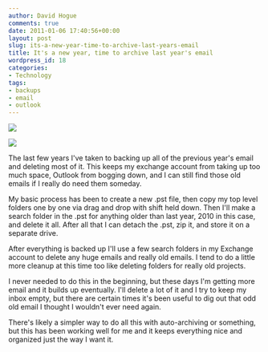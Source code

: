 ```yaml
---
author: David Hogue
comments: true
date: 2011-01-06 17:40:56+00:00
layout: post
slug: its-a-new-year-time-to-archive-last-years-email
title: It's a new year, time to archive last year's email
wordpress_id: 18
categories:
- Technology
tags:
- backups
- email
- outlook
---
```




[![](http://davidhogue.com/wp-uploads/2011/01/Outlook-New-pst-238x300.png)](http://davidhogue.com/wp-uploads/2011/01/Outlook-New-pst.png)

[![](http://davidhogue.com/wp-uploads/2011/01/Outlook-Copy-Folder-209x300.png)](http://davidhogue.com/wp-uploads/2011/01/Outlook-Copy-Folder.png)





The last few years I've taken to backing up all of the previous year's email and deleting most of it.  This keeps my exchange account from taking up too much space, Outlook from bogging down, and I can still find those old emails if I really do need them someday.

My basic process has been to create a new .pst file, then copy my top level folders one by one via drag and drop with shift held down.  Then I'll make a search folder in the .pst for anything older than last year, 2010 in this case, and delete it all.  After all that I can detach the .pst, zip it, and store it on a separate drive.

After everything is backed up I'll use a few search folders in my Exchange account to delete any huge emails and really old emails.  I tend to do a little more cleanup at this time too like deleting folders for really old projects.

I never needed to do this in the beginning, but these days I'm getting more email and it builds up eventually.  I'll delete a lot of it and I try to keep my inbox empty, but there are certain times it's been useful to dig out that odd old email I thought I wouldn't ever need again.

There's likely a simpler way to do all this with auto-archiving or something, but this has been working well for me and it keeps everything nice and organized just the way I want it.
